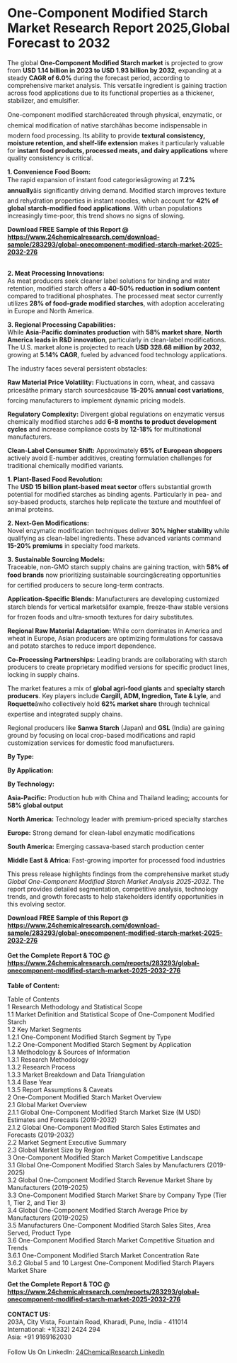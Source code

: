 <h1>One-Component Modified Starch Market Research Report 2025,Global Forecast to 2032</h1><p>The global <strong>One-Component Modified Starch market</strong> is projected to grow from <strong>USD 1.14 billion in 2023 to USD 1.93 billion by 2032</strong>, expanding at a steady <strong>CAGR of 6.0%</strong> during the forecast period, according to comprehensive market analysis. This versatile ingredient is gaining traction across food applications due to its functional properties as a thickener, stabilizer, and emulsifier.</p><p>One-component modified starchâcreated through physical, enzymatic, or chemical modification of native starchâhas become indispensable in modern food processing. Its ability to provide <strong>textural consistency, moisture retention, and shelf-life extension</strong> makes it particularly valuable for <strong>instant food products, processed meats, and dairy applications</strong> where quality consistency is critical.</p><p><strong>1. Convenience Food Boom:</strong><br>
The rapid expansion of instant food categoriesâgrowing at <strong>7.2% annually</strong>âis significantly driving demand. Modified starch improves texture and rehydration properties in instant noodles, which account for <strong>42% of global starch-modified food applications</strong>. With urban populations increasingly time-poor, this trend shows no signs of slowing.</p><div><b>Download FREE Sample of this Report @ 
            <a href="https://www.24chemicalresearch.com/download-sample/283293/global-onecomponent-modified-starch-market-2025-2032-276">
            https://www.24chemicalresearch.com/download-sample/283293/global-onecomponent-modified-starch-market-2025-2032-276</a></b></div><br><p><strong>2. Meat Processing Innovations:</strong><br>
As meat producers seek cleaner label solutions for binding and water retention, modified starch offers a <strong>40-50% reduction in sodium content</strong> compared to traditional phosphates. The processed meat sector currently utilizes <strong>28% of food-grade modified starches</strong>, with adoption accelerating in Europe and North America.</p><p><strong>3. Regional Processing Capabilities:</strong><br>
While <strong>Asia-Pacific dominates production</strong> with <strong>58% market share</strong>, <strong>North America leads in R&amp;D innovation</strong>, particularly in clean-label modifications. The U.S. market alone is projected to reach <strong>USD 328.68 million by 2032</strong>, growing at <strong>5.14% CAGR</strong>, fueled by advanced food technology applications.</p><p>The industry faces several persistent obstacles:</p><p><strong>Raw Material Price Volatility:</strong> Fluctuations in corn, wheat, and cassava pricesâthe primary starch sourcesâcause <strong>15-20% annual cost variations</strong>, forcing manufacturers to implement dynamic pricing models.</p><p><strong>Regulatory Complexity:</strong> Divergent global regulations on enzymatic versus chemically modified starches add <strong>6-8 months to product development cycles</strong> and increase compliance costs by <strong>12-18%</strong> for multinational manufacturers.</p><p><strong>Clean-Label Consumer Shift:</strong> Approximately <strong>65% of European shoppers</strong> actively avoid E-number additives, creating formulation challenges for traditional chemically modified variants.</p><p><strong>1. Plant-Based Food Revolution:</strong><br>
The <strong>USD 15 billion plant-based meat sector</strong> offers substantial growth potential for modified starches as binding agents. Particularly in pea- and soy-based products, starches help replicate the texture and mouthfeel of animal proteins.</p><p><strong>2. Next-Gen Modifications:</strong><br>
Novel enzymatic modification techniques deliver <strong>30% higher stability</strong> while qualifying as clean-label ingredients. These advanced variants command <strong>15-20% premiums</strong> in specialty food markets.</p><p><strong>3. Sustainable Sourcing Models:</strong><br>
Traceable, non-GMO starch supply chains are gaining traction, with <strong>58% of food brands</strong> now prioritizing sustainable sourcingâcreating opportunities for certified producers to secure long-term contracts.</p><p><strong>Application-Specific Blends:</strong> Manufacturers are developing customized starch blends for vertical marketsâfor example, freeze-thaw stable versions for frozen foods and ultra-smooth textures for dairy substitutes.</p><p><strong>Regional Raw Material Adaptation:</strong> While corn dominates in America and wheat in Europe, Asian producers are optimizing formulations for cassava and potato starches to reduce import dependence.</p><p><strong>Co-Processing Partnerships:</strong> Leading brands are collaborating with starch producers to create proprietary modified versions for specific product lines, locking in supply chains.</p><p>The market features a mix of <strong>global agri-food giants</strong> and <strong>specialty starch producers</strong>. Key players include <strong>Cargill, ADM, Ingredion, Tate &amp; Lyle</strong>, and <strong>Roquette</strong>âwho collectively hold <strong>62% market share</strong> through technical expertise and integrated supply chains.</p><p>Regional producers like <strong>Sanwa Starch</strong> (Japan) and <strong>GSL</strong> (India) are gaining ground by focusing on local crop-based modifications and rapid customization services for domestic food manufacturers.</p><p><strong>By Type:</strong></p><p><strong>By Application:</strong></p><p><strong>By Technology:</strong></p><p><strong>Asia-Pacific:</strong> Production hub with China and Thailand leading; accounts for <strong>58% global output</strong></p><p><strong>North America:</strong> Technology leader with premium-priced specialty starches</p><p><strong>Europe:</strong> Strong demand for clean-label enzymatic modifications</p><p><strong>South America:</strong> Emerging cassava-based starch production center</p><p><strong>Middle East &amp; Africa:</strong> Fast-growing importer for processed food industries</p><p>This press release highlights findings from the comprehensive market study <em>Global One-Component Modified Starch Market Analysis 2025-2032</em>. The report provides detailed segmentation, competitive analysis, technology trends, and growth forecasts to help stakeholders identify opportunities in this evolving sector.</p><div><b>Download FREE Sample of this Report @ 
            <a href="https://www.24chemicalresearch.com/download-sample/283293/global-onecomponent-modified-starch-market-2025-2032-276">
            https://www.24chemicalresearch.com/download-sample/283293/global-onecomponent-modified-starch-market-2025-2032-276</a></b></div><br><div><b>Get the Complete Report & TOC @ 
            <a href="https://www.24chemicalresearch.com/reports/283293/global-onecomponent-modified-starch-market-2025-2032-276">
            https://www.24chemicalresearch.com/reports/283293/global-onecomponent-modified-starch-market-2025-2032-276</a></b></div><br>
            <b>Table of Content:</b><p>Table of Contents<br />
1 Research Methodology and Statistical Scope<br />
1.1 Market Definition and Statistical Scope of One-Component Modified Starch<br />
1.2 Key Market Segments<br />
1.2.1 One-Component Modified Starch Segment by Type<br />
1.2.2 One-Component Modified Starch Segment by Application<br />
1.3 Methodology & Sources of Information<br />
1.3.1 Research Methodology<br />
1.3.2 Research Process<br />
1.3.3 Market Breakdown and Data Triangulation<br />
1.3.4 Base Year<br />
1.3.5 Report Assumptions & Caveats<br />
2 One-Component Modified Starch Market Overview<br />
2.1 Global Market Overview<br />
2.1.1 Global One-Component Modified Starch Market Size (M USD) Estimates and Forecasts (2019-2032)<br />
2.1.2 Global One-Component Modified Starch Sales Estimates and Forecasts (2019-2032)<br />
2.2 Market Segment Executive Summary<br />
2.3 Global Market Size by Region<br />
3 One-Component Modified Starch Market Competitive Landscape<br />
3.1 Global One-Component Modified Starch Sales by Manufacturers (2019-2025)<br />
3.2 Global One-Component Modified Starch Revenue Market Share by Manufacturers (2019-2025)<br />
3.3 One-Component Modified Starch Market Share by Company Type (Tier 1, Tier 2, and Tier 3)<br />
3.4 Global One-Component Modified Starch Average Price by Manufacturers (2019-2025)<br />
3.5 Manufacturers One-Component Modified Starch Sales Sites, Area Served, Product Type<br />
3.6 One-Component Modified Starch Market Competitive Situation and Trends<br />
3.6.1 One-Component Modified Starch Market Concentration Rate<br />
3.6.2 Global 5 and 10 Largest One-Component Modified Starch Players Market Share </p><div><b>Get the Complete Report & TOC @ 
            <a href="https://www.24chemicalresearch.com/reports/283293/global-onecomponent-modified-starch-market-2025-2032-276">
            https://www.24chemicalresearch.com/reports/283293/global-onecomponent-modified-starch-market-2025-2032-276</a></b></div><br><b>CONTACT US:</b><br>
            203A, City Vista, Fountain Road, Kharadi, Pune, India - 411014<br>
            International: +1(332) 2424 294<br>
            Asia: +91 9169162030 <br><br>
            Follow Us On LinkedIn: <a href="https://www.linkedin.com/company/24chemicalresearch/">24ChemicalResearch LinkedIn</a>